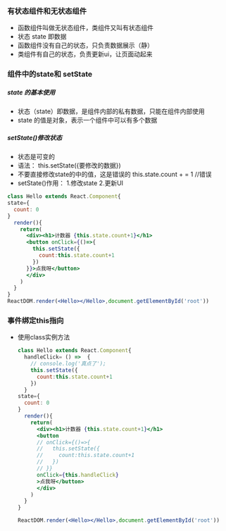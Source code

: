 ### 有状态组件和无状态组件

- 函数组件叫做无状态组件，类组件又叫有状态组件
- 状态 state 即数据
- 函数组件没有自己的状态，只负责数据展示（静）
- 类组件有自己的状态，负责更新ui，让页面动起来

### 组件中的state和 setState

##### state 的基本使用

- 状态（state）即数据，是组件内部的私有数据，只能在组件内部使用
- state 的值是对象，表示一个组件中可以有多个数据

##### setState()修改状态

- 状态是可变的
- 语法： this.setState({要修改的数据})
- 不要直接修改state的中的值，这是错误的   this.state.count + = 1 //错误
- setState()作用： 1.修改state  2.更新UI

```jsx
class Hello extends React.Component{
state={
  count: 0
}
  render(){
    return(
      <div><h1>计数器 {this.state.count+1}</h1>
      <button onClick={()=>{
        this.setState({
          count:this.state.count+1
        })
      }}>点我呀</button>
      </div>
    )
  }
}
ReactDOM.render(<Hello></Hello>,document.getElementById('root'))
```

### 事件绑定this指向

- 使用class实例方法

  ```jsx
  class Hello extends React.Component{
    handleClick= () =>  {
      // console.log('真点了');
      this.setState({
        count:this.state.count+1
      })
    }
  state={
    count: 0
  }
    render(){
      return(
        <div><h1>计数器 {this.state.count+1}</h1>
        <button 
        // onClick={()=>{
        //   this.setState({
        //     count:this.state.count+1
        //   })
        // }}
        onClick={this.handleClick}
        >点我呀</button>
        </div>
      )
    }
  }
  
  ReactDOM.render(<Hello></Hello>,document.getElementById('root'))
  ```

## 

